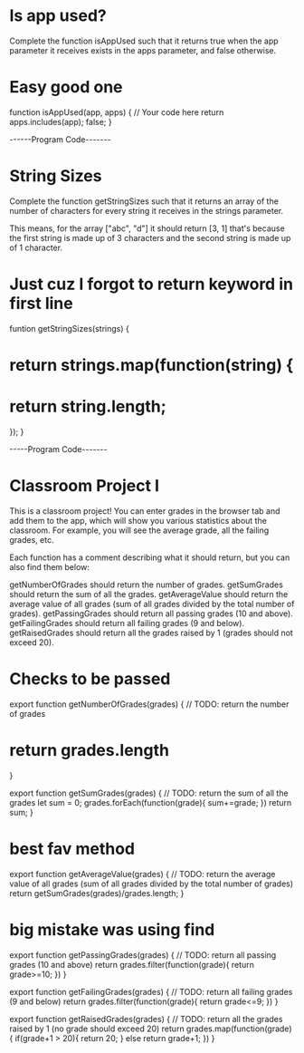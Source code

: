 
# Is app used?
Complete the function isAppUsed such that it returns true when the app parameter it receives exists in the apps parameter, and false otherwise.

# Easy good one

function isAppUsed(app, apps) {
  // Your code here
  return apps.includes(app);
    false;
}

------Program Code-------
# String Sizes
Complete the function getStringSizes such that it returns an array of the number of characters for every string it receives in the strings parameter.

This means, for the array ["abc", "d"] it should return [3, 1] that's because the first string is made up of 3 characters and the second string is made up of 1 character.

# Just cuz I forgot to return keyword in first line

funtion getStringSizes(strings) {
#  return strings.map(function(string) {
#   return string.length;
  });
}

-----Program Code-------
# Classroom Project I
This is a classroom project! You can enter grades in the browser tab and add them to the app, which will show you various statistics about the classroom. For example, you will see the average grade, all the failing grades, etc.

Each function has a comment describing what it should return, but you can also find them below:

getNumberOfGrades should return the number of grades.
getSumGrades should return the sum of all the grades.
getAverageValue should return the average value of all grades (sum of all grades divided by the total number of grades).
getPassingGrades should return all passing grades (10 and above).
getFailingGrades should return all failing grades (9 and below).
getRaisedGrades should return all the grades raised by 1 (grades should not exceed 20).

# Checks to be passed

export function getNumberOfGrades(grades) {
    // TODO: return the number of grades
# return grades.length
}

export function getSumGrades(grades) {
    // TODO: return the sum of all the grades
   let sum = 0;
   grades.forEach(function(grade){
       sum+=grade;
   })
   return sum;
}

# best fav method
export function getAverageValue(grades) {
    // TODO: return the average value of all grades (sum of all grades divided by the total number of grades)
return getSumGrades(grades)/grades.length;
}

# big mistake was using find
export function getPassingGrades(grades) {
    // TODO: return all passing grades (10 and above)
   return grades.filter(function(grade){
       return grade>=10;
   })
}

export function getFailingGrades(grades) {
    // TODO: return all failing grades (9 and below)
return grades.filter(function(grade){
    return grade<=9;
})
}

export function getRaisedGrades(grades) {
    // TODO: return all the grades raised by 1 (no grade should exceed 20)
return grades.map(function(grade){
    if(grade+1 > 20){
        return 20;
    }
    else 
    return grade+1;
})
}

